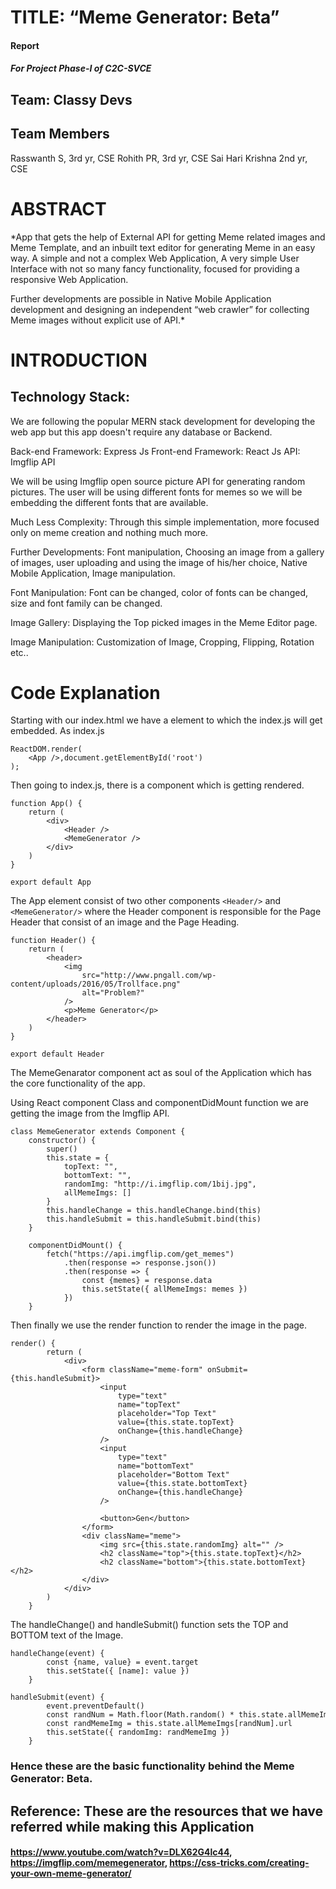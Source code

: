 # TITLE: “Meme Generator: Beta”

#### Report
##### For Project Phase-I of C2C-SVCE

## Team: Classy Devs


## Team Members

Rasswanth S, 3rd yr, CSE
Rohith PR, 3rd yr, CSE
Sai Hari Krishna 2nd yr, CSE


# ABSTRACT

*App that gets the help of External API for getting Meme related images and Meme Template, and an inbuilt text editor for generating Meme in an easy way. A simple and not a complex Web Application, A very simple User Interface with not so many fancy functionality, focused for providing a responsive Web Application.

Further developments are possible in Native Mobile Application development and designing an independent “web crawler” for collecting Meme images without explicit use of API.*


# INTRODUCTION

## Technology Stack:
We are following the popular MERN stack development for developing the web app but this app doesn't require any database or Backend. 

 Back-end Framework:
 Express Js
 Front-end Framework:
 React Js
 API:
 Imgflip API

We will be using Imgflip open source picture API for generating random pictures. The user will be using different fonts for memes so we will be embedding the different fonts that are available.

Much Less Complexity:
Through this simple implementation, more focused only on meme creation and nothing much more.

Further Developments:
Font manipulation, Choosing an image from a gallery of images, user uploading and using the image of his/her choice, Native Mobile Application, Image manipulation.

Font Manipulation: Font can be changed, color of fonts can be changed, size and font family can be changed. 

Image Gallery: Displaying the Top picked images in the Meme Editor page.

Image Manipulation: Customization of Image, Cropping, Flipping, Rotation etc..


# Code Explanation

Starting with our index.html we have a <root> element to which the index.js will get embedded. As index.js

```
ReactDOM.render(
    <App />,document.getElementById('root')
);
```

Then going to index.js, there is a <App/> component which is getting rendered.

```
function App() {
    return (
        <div>
            <Header />
            <MemeGenerator />
        </div>
    )
}

export default App
```

The App element consist of two other components ```<Header/>``` and ```<MemeGenerator/>``` where the Header component is responsible for the Page Header that consist of an image and the Page Heading.

```
function Header() {
    return (
        <header>
            <img 
                src="http://www.pngall.com/wp-content/uploads/2016/05/Trollface.png" 
                alt="Problem?"
            />
            <p>Meme Generator</p>
        </header>
    )
}

export default Header
```

The MemeGenarator component act as soul of the Application which has the core functionality of the app.

Using React component Class and componentDidMount function we are getting the image from the Imgflip API.

```
class MemeGenerator extends Component {
    constructor() {
        super()
        this.state = {
            topText: "",
            bottomText: "",
            randomImg: "http://i.imgflip.com/1bij.jpg",
            allMemeImgs: []
        }
        this.handleChange = this.handleChange.bind(this)
        this.handleSubmit = this.handleSubmit.bind(this)
    }
    
    componentDidMount() {
        fetch("https://api.imgflip.com/get_memes")
            .then(response => response.json())
            .then(response => {
                const {memes} = response.data
                this.setState({ allMemeImgs: memes })
            })
    }
```


Then finally we use the render function to render the image in the page.

```
render() {
        return (
            <div>
                <form className="meme-form" onSubmit={this.handleSubmit}>
                    <input 
                        type="text"
                        name="topText"
                        placeholder="Top Text"
                        value={this.state.topText}
                        onChange={this.handleChange}
                    /> 
                    <input 
                        type="text"
                        name="bottomText"
                        placeholder="Bottom Text"
                        value={this.state.bottomText}
                        onChange={this.handleChange}
                    /> 
                
                    <button>Gen</button>
                </form>
                <div className="meme">
                    <img src={this.state.randomImg} alt="" />
                    <h2 className="top">{this.state.topText}</h2>
                    <h2 className="bottom">{this.state.bottomText}</h2>
                </div>
            </div>
        )
    }
```

The handleChange() and handleSubmit() function sets the TOP and BOTTOM text of the Image.

```
handleChange(event) {
        const {name, value} = event.target
        this.setState({ [name]: value })
    }
    
handleSubmit(event) {
        event.preventDefault()
        const randNum = Math.floor(Math.random() * this.state.allMemeImgs.length)
        const randMemeImg = this.state.allMemeImgs[randNum].url
        this.setState({ randomImg: randMemeImg })
    }
```


### Hence these are the basic functionality behind the Meme Generator: Beta.


## Reference: These are the resources that we have referred while making this Application 
#### https://www.youtube.com/watch?v=DLX62G4lc44, https://imgflip.com/memegenerator, https://css-tricks.com/creating-your-own-meme-generator/ 
